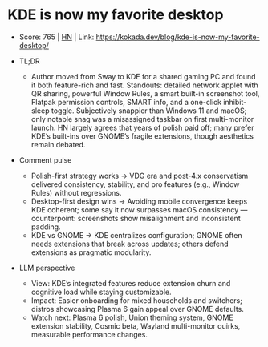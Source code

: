 # KDE is now my favorite desktop

- Score: 765 | [HN](https://news.ycombinator.com/item?id=45288690) | Link: https://kokada.dev/blog/kde-is-now-my-favorite-desktop/

- TL;DR
    - Author moved from Sway to KDE for a shared gaming PC and found it both feature-rich and fast. Standouts: detailed network applet with QR sharing, powerful Window Rules, a smart built-in screenshot tool, Flatpak permission controls, SMART info, and a one-click inhibit-sleep toggle. Subjectively snappier than Windows 11 and macOS; only notable snag was a misassigned taskbar on first multi-monitor launch. HN largely agrees that years of polish paid off; many prefer KDE’s built-ins over GNOME’s fragile extensions, though aesthetics remain debated.

- Comment pulse
    - Polish-first strategy works → VDG era and post-4.x conservatism delivered consistency, stability, and pro features (e.g., Window Rules) without regressions.
    - Desktop-first design wins → Avoiding mobile convergence keeps KDE coherent; some say it now surpasses macOS consistency — counterpoint: screenshots show misalignment and inconsistent padding.
    - KDE vs GNOME → KDE centralizes configuration; GNOME often needs extensions that break across updates; others defend extensions as pragmatic modularity.

- LLM perspective
    - View: KDE’s integrated features reduce extension churn and cognitive load while staying customizable.
    - Impact: Easier onboarding for mixed households and switchers; distros showcasing Plasma 6 gain appeal over GNOME defaults.
    - Watch next: Plasma 6 polish, Union theming system, GNOME extension stability, Cosmic beta, Wayland multi-monitor quirks, measurable performance changes.
